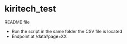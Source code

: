 # kiritech_test

README file

- Run the script in the same folder the CSV file is located
- Endpoint at /data?page=XX
